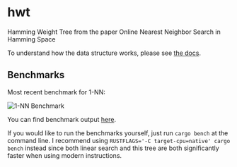 # hwt

Hamming Weight Tree from the paper Online Nearest Neighbor Search in Hamming Space

To understand how the data structure works, please see [the docs](https://docs.rs/hwt/).

## Benchmarks

Most recent benchmark for 1-NN:

![1-NN Benchmark](http://vadixidav.github.io/hwt/983f0dcf0b7cc8f237d5771817414df2a22e1239/neighbors/report/lines.svg)

You can find benchmark output [here](http://vadixidav.github.io/hwt/).

If you would like to run the benchmarks yourself, just run `cargo bench` at the command line. I recommend using `RUSTFLAGS='-C target-cpu=native' cargo bench` instead since both linear search and this tree are both significantly faster when using modern instructions.
